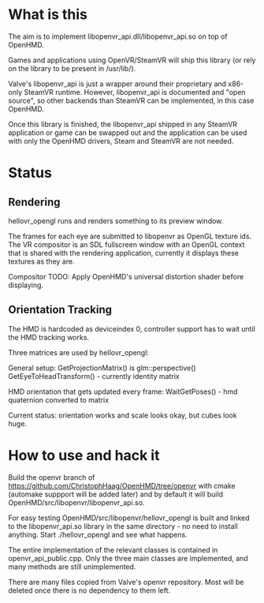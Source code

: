 # What is this

The aim is to implement libopenvr_api.dll/libopenvr_api.so on top of OpenHMD.

Games and applications using OpenVR/SteamVR will ship this library (or rely on the library to be present in /usr/lib/).

Valve's libopenvr_api is just a wrapper around their proprietary and x86-only SteamVR runtime. However, libopenvr_api is documented and "open source", so other backends than SteamVR can be implemented, in this case OpenHMD.

Once this library is finished, the libopenvr_api shipped in any SteamVR application or game can be swapped out and the application can be used with only the OpenHMD drivers, Steam and SteamVR are not needed.

# Status


## Rendering

hellovr_opengl runs and renders something to its preview window.

The frames for each eye are submitted to libopenvr as OpenGL texture ids. The VR compositor is an SDL fullscreen window  with an OpenGL context that is shared with the rendering application, currently it displays these textures as they are.

Compositor TODO: Apply OpenHMD's universal distortion shader before displaying.

## Orientation Tracking

The HMD is hardcoded as deviceindex 0, controller support has to wait until the HMD tracking works.

Three matrices are used by hellovr_opengl:

General setup:
GetProjectionMatrix() is glm::perspective()
GetEyeToHeadTransform() - currently identity matrix

HMD orientation that gets updated every frame:
WaitGetPoses() - hmd quaternion converted to matrix

Current status: orientation works and scale looks okay, but cubes look huge.

# How to use and hack it

Build the openvr branch of https://github.com/ChristophHaag/OpenHMD/tree/openvr with cmake (automake suppport will be added later) and by default it will build OpenHMD/src/libopenvr/libopenvr_api.so.

For easy testing OpenHMD/src/libopenvr/hellovr_opengl is built and linked to the libopenvr_api.so library in the same directory - no need to install anything. Start ./hellovr_opengl and see what happens.

The entire implementation of the relevant classes is contained in openvr_api_public.cpp. Only the three main classes are implemented, and many methods are still unimplemented.

There are many files copied from Valve's openvr repository. Most will be deleted once there is no dependency to them left.

